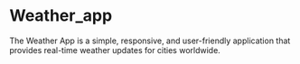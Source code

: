 # Weather_app
The Weather App is a simple, responsive, and user-friendly application that provides real-time weather updates for cities worldwide.
